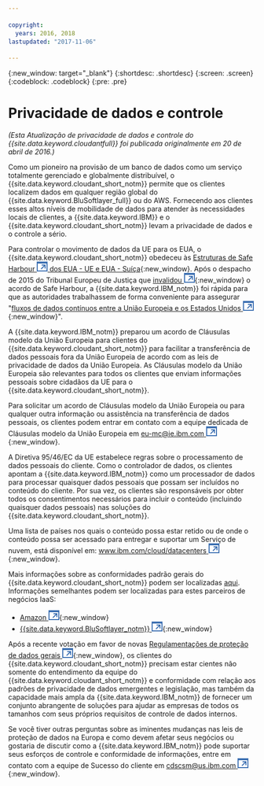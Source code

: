```yaml
---

copyright:
  years: 2016, 2018
lastupdated: "2017-11-06"

---
```


{:new_window: target="_blank"}
{:shortdesc: .shortdesc}
{:screen: .screen}
{:codeblock: .codeblock}
{:pre: .pre}

<!-- Acrolinx: 2017-02-01 -->

# Privacidade de dados e controle

_(Esta Atualização de privacidade de dados e controle do {{site.data.keyword.cloudantfull}} foi publicada originalmente em 20 de abril de 2016.)_

Como um pioneiro na provisão de um banco de dados como um serviço totalmente gerenciado e globalmente distribuível,
o {{site.data.keyword.cloudant_short_notm}} permite que os clientes localizem dados em qualquer região global do
{{site.data.keyword.BluSoftlayer_full}} ou do AWS.
Fornecendo aos clientes esses altos níveis de mobilidade de dados para atender às necessidades locais de clientes,
a {{site.data.keyword.IBM}}
e o {{site.data.keyword.cloudant_short_notm}} levam a privacidade de dados e o controle a sério.

Para controlar o movimento de dados da UE para os EUA,
o {{site.data.keyword.cloudant_short_notm}} obedeceu às
[Estruturas de Safe Harbour ![Ícone de link externo](../images/launch-glyph.svg "Ícone de link externo") dos EUA - UE e EUA - Suíça](https://safeharbor.export.gov/companyinfo.aspx?id=29450){:new_window}.
Após o despacho de 2015 do Tribunal Europeu de Justiça que
[invalidou ![Ícone de link externo](../images/launch-glyph.svg "Ícone de link externo")](http://curia.europa.eu/juris/document/document.jsf?text=&docid=169195&pageIndex=0&doclang=en&mode=req&dir=&occ=first&part=1&cid=113326){:new_window}
o acordo de Safe Harbour,
a {{site.data.keyword.IBM_notm}} foi rápida para que as autoridades trabalhassem de forma conveniente
para assegurar "[fluxos de dados contínuos entre a União Europeia e os Estados Unidos ![Ícone de link externo](../images/launch-glyph.svg "Ícone de link externo")](http://www.ibm.com/ibm/ibmgra/safe_harbor_10062015.html){:new_window}".

A {{site.data.keyword.IBM_notm}} preparou um acordo de Cláusulas modelo da União Europeia para clientes do {{site.data.keyword.cloudant_short_notm}}
para facilitar a transferência de dados pessoais fora da União Europeia de acordo com as leis de privacidade de dados da União Europeia.
As Cláusulas modelo da União Europeia são relevantes para todos os clientes
que enviam informações pessoais sobre cidadãos da UE para o {{site.data.keyword.cloudant_short_notm}}.

Para solicitar um acordo de Cláusulas modelo da União Europeia
ou para qualquer outra informação ou assistência na transferência de dados pessoais,
os clientes podem entrar em contato com a equipe dedicada de Cláusulas modelo da União Europeia em [eu-mc@ie.ibm.com ![Ícone de link externo](../images/launch-glyph.svg "Ícone de link externo")](mailto:eu-mc@ie.ibm.com){:new_window}.

A Diretiva 95/46/EC da UE estabelece regras sobre o processamento de dados pessoais do cliente.
Como o controlador de dados,
os clientes apontam a {{site.data.keyword.IBM_notm}} como um processador de dados para processar quaisquer dados pessoais que possam ser incluídos no conteúdo do cliente.
Por sua vez,
os clientes são responsáveis por obter todos os consentimentos necessários
para incluir o conteúdo (incluindo quaisquer dados pessoais) nas soluções do {{site.data.keyword.cloudant_short_notm}}.

Uma lista de países nos quais o conteúdo possa estar retido
ou de onde o conteúdo possa ser acessado
para entregar e suportar um Serviço de nuvem,
está disponível em:
[www.ibm.com/cloud/datacenters ![Ícone de link externo](../images/launch-glyph.svg "Ícone de link externo")](http://www.ibm.com/cloud/datacenters){:new_window}.

Mais informações sobre as conformidades padrão gerais do {{site.data.keyword.cloudant_short_notm}} podem ser localizadas
[aqui](compliance.html).
Informações semelhantes podem ser localizadas para estes parceiros de negócios IaaS:

-   [Amazon ![Ícone de link externo](../images/launch-glyph.svg "Ícone de link externo")](https://aws.amazon.com/compliance/){:new_window}
-   [{{site.data.keyword.BluSoftlayer_notm}} ![Ícone de link externo](../images/launch-glyph.svg "Ícone de link externo")](http://www.softlayer.com/compliance){:new_window}

Após a recente votação em favor de novas
[Regulamentações de proteção de dados gerais ![Ícone de link externo](../images/launch-glyph.svg "Ícone de link externo")](http://www.engadget.com/2016/04/14/eu-data-protection-rules/){:new_window},
os clientes do {{site.data.keyword.cloudant_short_notm}} precisam estar cientes não somente do entendimento da equipe do {{site.data.keyword.cloudant_short_notm}} e
conformidade com relação aos padrões de privacidade de dados emergentes e legislação,
mas também da capacidade mais ampla da {{site.data.keyword.IBM_notm}} de fornecer um conjunto abrangente de soluções
para ajudar as empresas de todos os tamanhos com seus próprios requisitos de controle de dados internos.

Se você tiver outras perguntas sobre as iminentes mudanças nas leis de proteção de dados na Europa
e como devem afetar seus negócios
ou gostaria de discutir como a {{site.data.keyword.IBM_notm}} pode suportar seus esforços de controle e
conformidade de informações,
entre em contato com a equipe de Sucesso do cliente em [cdscsm@us.ibm.com ![Ícone de link externo](../images/launch-glyph.svg "Ícone de link externo")](mailto:cdscsm@us.ibm.com){:new_window}. 

